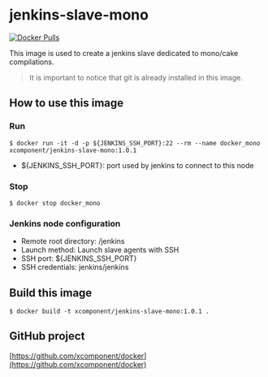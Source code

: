 # jenkins-slave-mono

[![Docker Pulls](https://img.shields.io/docker/pulls/xcomponent/jenkins-slave-mono.svg)](https://store.docker.com/community/images/xcomponent/jenkins-slave-mono)

This image is used to create a jenkins slave dedicated to mono/cake compilations.
> It is important to notice that git is already installed in this image.

## How to use this image

### Run

```
$ docker run -it -d -p ${JENKINS_SSH_PORT}:22 --rm --name docker_mono xcomponent/jenkins-slave-mono:1.0.1
```
* ${JENKINS_SSH_PORT}: port used by jenkins to connect to this node 

### Stop

```
$ docker stop docker_mono
```

### Jenkins node configuration

* Remote root directory: /jenkins
* Launch method: Launch slave agents with SSH
* SSH port: ${JENKINS_SSH_PORT}
* SSH credentials: jenkins/jenkins

## Build this image

```
$ docker build -t xcomponent/jenkins-slave-mono:1.0.1 .
```

## GitHub project

[https://github.com/xcomponent/docker](https://github.com/xcomponent/docker)
